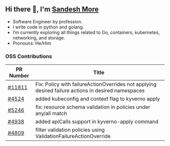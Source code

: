 ## Hi there 👋, I'm [Sandesh More](https://www.linkedin.com/in/samore04/)

- Software Engineer by profession.
- I write code in python and golang.
- I’m currently exploring all things related to Go, containers, kubernetes, networking, and storage.
- Pronouns: He/Him


### OSS Contributions
| PR Number | Title                                                                                           |
|-----------|-------------------------------------------------------------------------------------------------|
| [#11811](https://github.com/kyverno/kyverno/pull/11811) | Fix: Policy with failureActionOverrides not applying desired failure actions in desired namespaces |
| [#4524](https://github.com/kyverno/kyverno/pull/4524)   | added kubeconfig and context flag to kyverno apply                                                        |
| [#5246](https://github.com/kyverno/kyverno/pull/5246)   | fix: resource schema validation in policies under any/all match                                           |
| [#4938](https://github.com/kyverno/kyverno/pull/4938)   | added apiCalls support in kyverno-apply command                                                           |
| [#4809](https://github.com/kyverno/kyverno/pull/4809)   | filter validation policies using ValidationFailureActionOverride                                          |
